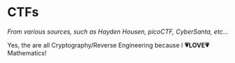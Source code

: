# CTFs

*From various sources, such as Hayden Housen, picoCTF, CyberSanta, etc...*

Yes, the are all Cryptography/Reverse Engineering because I **💗LOVE💗** Mathematics!
